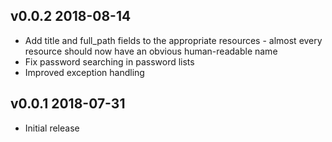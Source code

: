 ## v0.0.2 2018-08-14

- Add title and full_path fields to the appropriate resources - almost every resource should now have an obvious human-readable name
- Fix password searching in password lists
- Improved exception handling

## v0.0.1 2018-07-31

- Initial release
